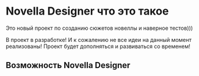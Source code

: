 # Novella Designer что это такое

Это новый проект по созданию сюжетов новеллы и наверное тестов)))

В проект в разработке! И к сожалению не все идеи на данный момент реализованы! Проект будет дополняться и развиваться со временем!

## Возможность Novella Designer
 
